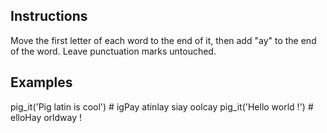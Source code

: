 ## Instructions

Move the first letter of each word to the end of it, then add "ay" to the end of the word. Leave punctuation marks untouched.

## Examples

pig_it('Pig latin is cool') # igPay atinlay siay oolcay
pig_it('Hello world !')     # elloHay orldway !